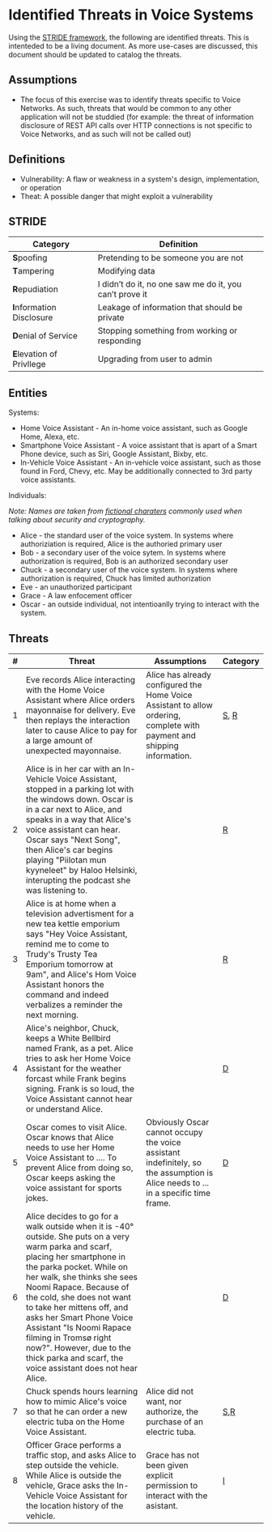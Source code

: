 # Identified Threats in Voice Systems

Using the [STRIDE framework](https://en.wikipedia.org/wiki/STRIDE_(security)), the following are identified threats. This is intenteded to be a living document. As more use-cases are discussed, this document should be updated to catalog the threats.

## Assumptions
  * The focus of this exercise was to identify threats specific to Voice Networks.  As such, threats that would be common to any other application will not be studdied (for example: the threat of information disclosure of REST API calls over HTTP connections is not specific to Voice Networks, and as such will not be called out)

 ## Definitions
 
  * Vulnerability: A flaw or weakness in a system's design, implementation, or operation
  * Theat: A possible danger that might exploit a vulnerability

## STRIDE

| Category                   | Definition |
| -------------------------- | ---------- |
| **S**poofing               | Pretending to be someone you are not |
| **T**ampering              | Modifying data |
| **R**epudiation            | I didn’t do it, no one saw me do it, you can’t prove it |
| **I**nformation Disclosure | Leakage of information that should be private |
| **D**enial of Service      | Stopping something from working or responding |
| **E**levation of Privllege | Upgrading from user to admin |

## Entities

Systems:
 * Home Voice Assistant - An in-home voice assistant, such as Google Home, Alexa, etc. 
 * Smartphone Voice Assistant - A voice assistant that is apart of a Smart Phone device, such as Siri, Google Assistant, Bixby, etc.
 * In-Vehicle Voice Assistant - An in-vehicle voice assistant, such as those found in Ford, Chevy, etc.  May be additionally connected to 3rd party voice assistants.

Individuals: 

_Note: Names are taken from [fictional charaters](https://en.wikipedia.org/wiki/Alice_and_Bob) commonly used when talking about security and cryptography._

 * Alice - the standard user of the voice system.  In systems where authoriziation is required, Alice is the authoried primary user
 * Bob - a secondary user of the voice sytem.  In systems where authorization is required, Bob is an authorized secondary user
 * Chuck - a secondary user of the voice system. In systems where authorization is required, Chuck has limited authorization
 * Eve - an unauthorized participant 
 * Grace - A law enfocement officer
 * Oscar - an outside individual, not intentioanlly trying to interact with the system.

## Threats

| # | Threat | Assumptions | Category |
|---|---|---|---|
| 1 | Eve records Alice interacting with the Home Voice Assistant where Alice orders mayonnaise for delivery.  Eve then replays the interaction later to cause Alice to pay for a large amount of unexpected mayonnaise. | Alice has already configured the Home Voice Assistant to allow ordering, complete with payment and shipping information. | [S](#stride "Spoofing"), [R](#stride "Repudiation") |
| 2 | Alice is in her car with an In-Vehicle Voice Assistant, stopped in a parking lot with the windows down.  Oscar is in a car next to Alice, and speaks in a way that Alice's voice assistant can hear.  Oscar says "Next Song", then Alice's car begins playing "Piilotan mun kyyneleet"	by Haloo Helsinki, interupting the podcast she was listening to. | | [R](#stride "Repudiation") |
| 3 | Alice is at home when a television advertisment for a new tea kettle emporium says "Hey Voice Assistant, remind me to come to Trudy's Trusty Tea Emporium tomorrow at 9am", and Alice's Hom Voice Assistant honors the command and indeed verbalizes a reminder the next morning. | | [R](#stride "Repudiation") |
| 4 | Alice's neighbor, Chuck, keeps a White Bellbird named Frank, as a pet.  Alice tries to ask her Home Voice Assistant for the weather forcast while Frank begins signing. Frank is so loud, the Voice Assistant cannot hear or understand Alice. | | [D](#stride "Denial of Service")
| 5 | Oscar comes to visit Alice.  Oscar knows that Alice needs to use her Home Voice Assistant to .... To prevent Alice from doing so, Oscar keeps asking the voice assistant for sports jokes. | Obviously Oscar cannot occupy the voice assistant indefinitely, so the assumption is Alice needs to ... in a specific time frame. | [D](#stride "Denial of Service") |
| 6 | Alice decides to go for a walk outside when it is -40° outside.  She puts on a very warm parka and scarf, placing her smartphone in the parka pocket. While on her walk, she thinks she sees Noomi Rapace.  Because of the cold, she does not want to take her mittens off, and asks her Smart Phone Voice Assistant "Is Noomi Rapace filming in Tromsø right now?".  However, due to the thick parka and scarf, the voice assistant does not hear Alice. | | [D](#stride "Denial of Service") |
| 7 | Chuck spends hours learning how to mimic Alice's voice so that he can order a new electric tuba on the Home Voice Assistant. | Alice did not want, nor authorize, the purchase of an electric tuba. | [S](#stride "Spoofing"),[R](#stride "Repudiation") |
| 8 | Officer Grace performs a traffic stop, and asks Alice to step outside the vehicle. While Alice is outside the vehicle, Grace asks the In-Vehicle Voice Assistant for the location history of the vehicle. | Grace has not been given explicit permission to interact with the asistant. | [I](#stride "Information Disclosure") |